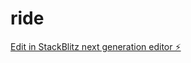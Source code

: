 # ride

[Edit in StackBlitz next generation editor ⚡️](https://stackblitz.com/~/github.com/Djeeone12/ride)